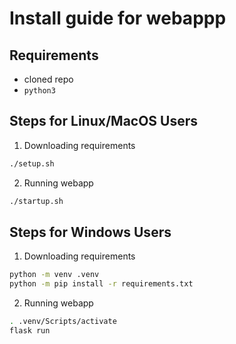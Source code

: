 # Install guide for webappp

## Requirements
- cloned repo
- `python3`

## Steps for Linux/MacOS Users
1. Downloading requirements
```sh
./setup.sh
```
2. Running webapp
```sh
./startup.sh
```

## Steps for Windows Users

1. Downloading requirements
```sh
python -m venv .venv
python -m pip install -r requirements.txt
```

2. Running webapp
```sh
. .venv/Scripts/activate
flask run
```
